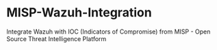 # MISP-Wazuh-Integration
Integrate Wazuh with IOC (Indicators of Compromise) from MISP - Open Source Threat Intelligence Platform
